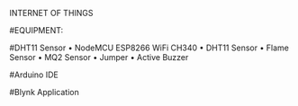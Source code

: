 INTERNET OF THINGS

#EQUIPMENT:

#DHT11 Sensor
•	NodeMCU ESP8266 WiFi CH340
•	DHT11 Sensor
•	Flame Sensor
•	MQ2 Sensor
•	Jumper
•	Active Buzzer

#Arduino IDE

#Blynk Application
